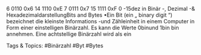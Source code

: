 6 0110 0x6 14 1110 0xE
7 0111 0x7 15 1111 0xF
0 -15dez in Binär -, Dezimal -& HexadezimaldarstellungBits and Bytes
•Ein Bit (ein „ binary digit “) bezeichnet die kleinste Informations -und Zähleinheit in einem Computer in Form 
einer einstelligen Binärzahl. Es kann die Werte 0binund 1bin bin annehmen. Eine achtstellige Binärzahl wird als ein 

   Tags & Topics:
   #Binärzahl
   #Byt
   #Bytes